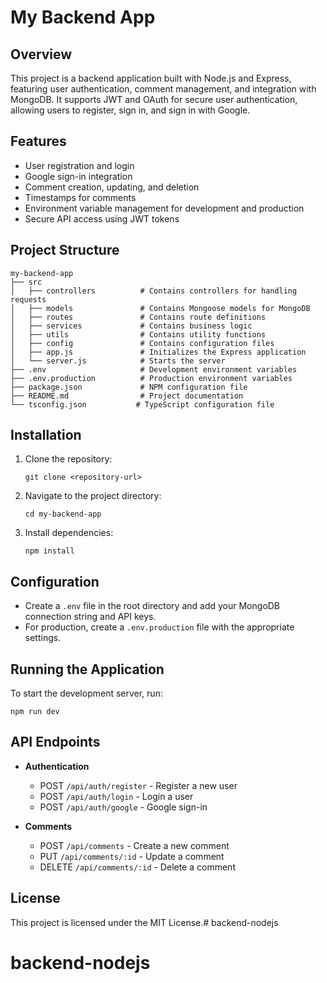 # My Backend App

## Overview
This project is a backend application built with Node.js and Express, featuring user authentication, comment management, and integration with MongoDB. It supports JWT and OAuth for secure user authentication, allowing users to register, sign in, and sign in with Google.

## Features
- User registration and login
- Google sign-in integration
- Comment creation, updating, and deletion
- Timestamps for comments
- Environment variable management for development and production
- Secure API access using JWT tokens

## Project Structure
```
my-backend-app
├── src
│   ├── controllers          # Contains controllers for handling requests
│   ├── models               # Contains Mongoose models for MongoDB
│   ├── routes               # Contains route definitions
│   ├── services             # Contains business logic
│   ├── utils                # Contains utility functions
│   ├── config               # Contains configuration files
│   ├── app.js               # Initializes the Express application
│   └── server.js            # Starts the server
├── .env                     # Development environment variables
├── .env.production          # Production environment variables
├── package.json             # NPM configuration file
├── README.md                # Project documentation
└── tsconfig.json           # TypeScript configuration file
```

## Installation
1. Clone the repository:
   ```
   git clone <repository-url>
   ```
2. Navigate to the project directory:
   ```
   cd my-backend-app
   ```
3. Install dependencies:
   ```
   npm install
   ```

## Configuration
- Create a `.env` file in the root directory and add your MongoDB connection string and API keys.
- For production, create a `.env.production` file with the appropriate settings.

## Running the Application
To start the development server, run:
```
npm run dev
```

## API Endpoints
- **Authentication**
  - POST `/api/auth/register` - Register a new user
  - POST `/api/auth/login` - Login a user
  - POST `/api/auth/google` - Google sign-in

- **Comments**
  - POST `/api/comments` - Create a new comment
  - PUT `/api/comments/:id` - Update a comment
  - DELETE `/api/comments/:id` - Delete a comment

## License
This project is licensed under the MIT License.# backend-nodejs
# backend-nodejs
